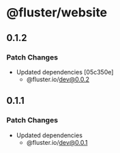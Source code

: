 # @fluster/website

## 0.1.2

### Patch Changes

- Updated dependencies [05c350e]
  - @fluster.io/dev@0.0.2

## 0.1.1

### Patch Changes

- Updated dependencies
  - @fluster.io/dev@0.0.1
